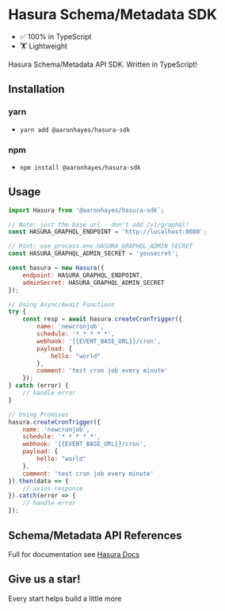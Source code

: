 # Hasura Schema/Metadata SDK

- ✅ 100% in TypeScript
- 🏋️ Lightweight

Hasura Schema/Metadata API SDK. Written in TypeScript!

## Installation

### yarn

- `yarn add @aaronhayes/hasura-sdk`

### npm

- `npm install @aaronhayes/hasura-sdk`

## Usage

```JavaScript
import Hasura from '@aaronhayes/hasura-sdk`;

// Note: just the base url - don't add /v1/graphql!
const HASURA_GRAPHQL_ENDPOINT = 'http://localhost:8080'; 

// Hint: use process.env.HASURA_GRAPHQL_ADMIN_SECRET
const HASURA_GRAPHQL_ADMIN_SECRET = 'yousecret'; 

const hasura = new Hasura({
    endpoint: HASURA_GRAPHQL_ENDPOINT,
    adminSecret: HASURA_GRAPHQL_ADMIN_SECRET
});

// Using Async/Await Functions
try {
    const resp = await hasura.createCronTrigger({
        name: 'newcronjob',
        schedule: '* * * * *',
        webhook: '{{EVENT_BASE_URL}}/cron',
        payload: {
            hello: "world"
        },
        comment: 'test cron job every minute'
    });
} catch (error) {
    // handle error
}

// Using Promises
hasura.createCronTrigger({
    name: 'newcronjob',
    schedule: '* * * * *',
    webhook: '{{EVENT_BASE_URL}}/cron',
    payload: {
        hello: "world"
    },
    comment: 'test cron job every minute'
}).then(data => {
    // axios response
}).catch(error => {
    // handle error
});
```

## Schema/Metadata API References

Full for documentation see [Hasura Docs](https://hasura.io/docs/1.0/graphql/manual/api-reference/schema-metadata-api/index.html#metadata-apis)

## Give us a star!

Every start helps build a little more
